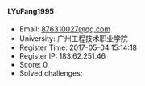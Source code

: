 #### LYuFang1995  

* Email: 876310027@qq.com  
* University: 广州工程技术职业学院  
* Register Time: 2017-05-04 15:14:18  
* Register IP: 183.62.251.46  
* Score: 0  
* Solved challenges: 
